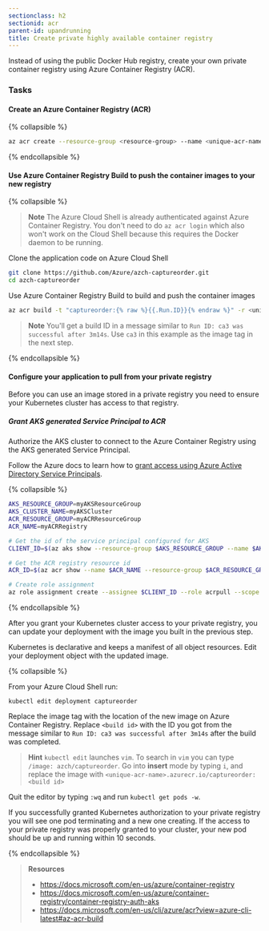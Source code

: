 ```yaml
---
sectionclass: h2
sectionid: acr
parent-id: upandrunning
title: Create private highly available container registry 
---
```


Instead of using the public Docker Hub registry, create your own private container registry using Azure Container Registry (ACR).

### Tasks

#### Create an Azure Container Registry (ACR)

{% collapsible %}

```sh
az acr create --resource-group <resource-group> --name <unique-acr-name> --sku Standard --location eastus
```

{% endcollapsible %}

#### Use Azure Container Registry Build to push the container images to your new registry

{% collapsible %}

> **Note** The Azure Cloud Shell is already authenticated against Azure Container Registry. You don't need to do `az acr login` which also won't work on the Cloud Shell because this requires the Docker daemon to be running.

Clone the application code on Azure Cloud Shell

```sh
git clone https://github.com/Azure/azch-captureorder.git
cd azch-captureorder
```

Use Azure Container Registry Build to build and push the container images

```sh
az acr build -t "captureorder:{% raw %}{{.Run.ID}}{% endraw %}" -r <unique-acr-name> .
```

> **Note** You'll get a build ID in a message similar to ``Run ID: ca3 was successful after 3m14s``. Use `ca3` in this example as the image tag in the next step.

{% endcollapsible %}

#### Configure your application to pull from your private registry

Before you can use an image stored in a private registry you need to ensure your Kubernetes cluster has access to that registry. 

##### Grant AKS generated Service Principal to ACR

Authorize the AKS cluster to connect to the Azure Container Registry using the AKS generated Service Principal.

Follow the Azure docs to learn how to [grant access using Azure Active Directory Service Principals](https://docs.microsoft.com/en-us/azure/container-registry/container-registry-auth-aks).

{% collapsible %}

```sh
AKS_RESOURCE_GROUP=myAKSResourceGroup
AKS_CLUSTER_NAME=myAKSCluster
ACR_RESOURCE_GROUP=myACRResourceGroup
ACR_NAME=myACRRegistry

# Get the id of the service principal configured for AKS
CLIENT_ID=$(az aks show --resource-group $AKS_RESOURCE_GROUP --name $AKS_CLUSTER_NAME --query "servicePrincipalProfile.clientId" --output tsv)

# Get the ACR registry resource id
ACR_ID=$(az acr show --name $ACR_NAME --resource-group $ACR_RESOURCE_GROUP --query "id" --output tsv)

# Create role assignment
az role assignment create --assignee $CLIENT_ID --role acrpull --scope $ACR_ID
```

{% endcollapsible %}

After you grant your Kubernetes cluster access to your private registry, you can update your deployment with the image you built in the previous step.

Kubernetes is declarative and keeps a manifest of all object resources. Edit your deployment object with the updated image.

{% collapsible %}

From your Azure Cloud Shell run:

`kubectl edit deployment captureorder`

Replace the image tag with the location of the new image on Azure Container Registry. Replace `<build id>` with the ID you got from the message similar to ``Run ID: ca3 was successful after 3m14s`` after the build was completed.

> **Hint** `kubectl edit` launches `vim`. To search in `vim` you can type `/image: azch/captureorder`. Go into **insert** mode by typing `i`, and replace the image with `<unique-acr-name>.azurecr.io/captureorder:<build id>`

Quit the editor by typing `:wq` and run `kubectl get pods -w`.

If you successfully granted Kubernetes authorization to your private registry you will see one pod terminating and a new one creating. If the access to your private registry was properly granted to your cluster, your new pod should be up and running within 10 seconds.

{% endcollapsible %}

> **Resources**
> * <https://docs.microsoft.com/en-us/azure/container-registry>
> * <https://docs.microsoft.com/en-us/azure/container-registry/container-registry-auth-aks>
> * <https://docs.microsoft.com/en-us/cli/azure/acr?view=azure-cli-latest#az-acr-build>